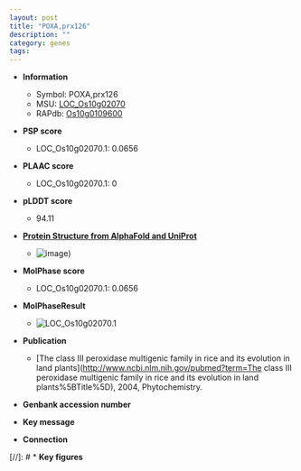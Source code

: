 ```yaml
---
layout: post
title: "POXA,prx126"
description: ""
category: genes
tags: 
---
```


* **Information**  
    + Symbol: POXA,prx126  
    + MSU: [LOC_Os10g02070](http://rice.plantbiology.msu.edu/cgi-bin/ORF_infopage.cgi?orf=LOC_Os10g02070)  
    + RAPdb: [Os10g0109600](http://rapdb.dna.affrc.go.jp/viewer/gbrowse_details/irgsp1?name=Os10g0109600)  

* **PSP score**  
    + LOC_Os10g02070.1: 0.0656 

* **PLAAC score**  
    + LOC_Os10g02070.1: 0 

* **pLDDT score**
    + 94.11

* **[Protein Structure from AlphaFold and UniProt](https://www.uniprot.org/uniprotkb/Q7XHB1/entry#structure)**
    + ![image](https://ricepsp.github.io/images/Q7/AF-Q7XHB1-F1.png))

* **MolPhase score**
    + LOC_Os10g02070.1: 0.0656

* **MolPhaseResult**
    + ![LOC_Os10g02070.1](https://ricepsp.github.io/pictures/LOC_Os10g/LOC_Os10g02070.1.png)

* **Publication**  
    + [The class III peroxidase multigenic family in rice and its evolution in land plants](http://www.ncbi.nlm.nih.gov/pubmed?term=The class III peroxidase multigenic family in rice and its evolution in land plants%5BTitle%5D), 2004, Phytochemistry.

* **Genbank accession number**  

* **Key message**  

* **Connection**  

[//]: # * **Key figures**  


